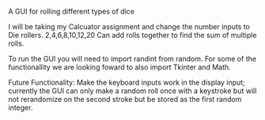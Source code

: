 A GUI for rolling different types of dice

I will be taking my Calcuator assignment and change the number inputs to Die rollers. 2,4,6,8,10,12,20
Can add rolls together to find the sum of multiple rolls.

To run the GUI you will need to import randint from random.
For some of the functionallity we are looking foward to also import Tkinter and Math. 


Future Functionality:
Make the keyboard inputs work in the display input; currently the GUI can only make a random roll once with a keystroke but will not rerandomize on the second stroke but be stored as the first random integer.

 
